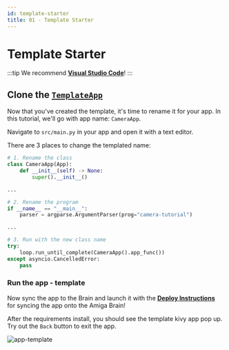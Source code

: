 ```yaml
---
id: template-starter
title: 01 - Template Starter
---
```

# Template Starter

:::tip
We recommend [**Visual Studio Code**](https://code.visualstudio.com/)!
:::

## Clone the [`TemplateApp`](https://github.com/farm-ng/amiga-app-template-kivy)

Now that you've created the template, it's time to rename it for
your app.
In this tutorial, we'll go with app name: `CameraApp`.

Navigate to `src/main.py` in your app and open it with a text editor.

There are 3 places to change the templated name:

```Python
# 1. Rename the class
class CameraApp(App):
    def __init__(self) -> None:
        super().__init__()

...

# 2. Rename the program
if __name__ == "__main__":
    parser = argparse.ArgumentParser(prog="camera-tutorial")

...

# 3. Run with the new class name
try:
    loop.run_until_complete(CameraApp().app_func())
except asyncio.CancelledError:
    pass
```

### Run the app - template

Now sync the app to the Brain and launch it with the
[**Deploy Instructions**](/docs/tutorials/introduction/getting-started-kivy#brain-setup)
for syncing the app onto the Amiga Brain!

After the requirements install, you should see the template kivy
app pop up.
Try out the `Back` button to exit the app.

![app-template](https://user-images.githubusercontent.com/53625197/217021857-aede9e9b-0f85-4b15-971f-c45944a3813c.png)
